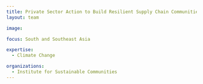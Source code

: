 ```yaml
---
title: Private Sector Action to Build Resilient Supply Chain Communities
layout: team

image: 

focus: South and Southeast Asia

expertise:
  - Climate Change

organizations:
  - Institute for Sustainable Communities
---
```

